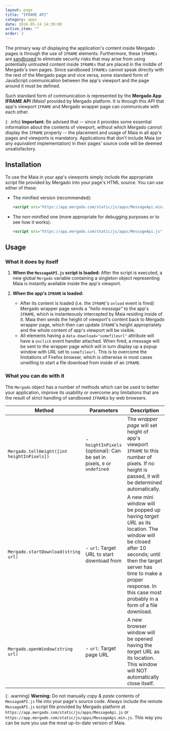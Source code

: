```yaml
---
layout: page
title: "IFRAME API"
category: apps
date: 2016-05-24 14:39:00
active_item: ""
order: 3
---
```


The primary way of displaying the application's content inside Mergado pages is through the use of `IFRAME` elements. Furthermore, these `IFRAMEs` are [sandboxed](https://developer.mozilla.org/en-US/docs/Web/HTML/Element/iframe#attr-sandbox) to eliminate security risks that may arise from using potentially untrusted content inside `IFRAMEs` that are placed in the middle of Mergado's own pages. Since sandboxed `IFRAMEs` cannot speak directly with the rest of the Mergado page and vice versa, some standard form of JavaScript communication between the app's viewport and the page around it must be defined.

Such standard form of communication is represented by the **Mergado App IFRAME API** *(Maia)* provided by Mergado platform. It is through this *API* that app's viewport `IFRAME` and Mergado wrapper page can communicate with each other.

{: .info}
**Important:** Be advised that -- since it provides some essential information about the contents of viewport, without which Mergado cannot display the `IFRAME` properly -- the placement and usage of Maia in all app's pages and viewports is mandatory. Applications that don't include Maia (or any *equivalent* implementation) in their pages' source code will be deemed unsatisfactory.

## Installation

To use the Maia in your app's viewports simply include the appropriate script file provided by Mergado into your page's HTML source. You can use either of these:

- The minified version (recommended):

  ```html
  <script src="https://app.mergado.com/static/js/apps/MessageApi.min.js" async></script>
  ```
- The non-minified one (more appropriate for debugging purposes or to see how it works):

  ```html
  <script src="https://app.mergado.com/static/js/apps/MessageApi.js" async></script>
  ```

## Usage

### What it does by itself

1. **When the `MessageAPI.js` script is loaded:**
After the script is executed, a new global `Mergado` variable containing a singleton object representing Maia is instantly available inside the app's viewport.

2. **When the app's `IFRAME` is loaded:**
   - After its content is loaded (i.e. the `IFRAME`'s `onload` event is fired) Mergado wrapper page sends a *"hello message"* to the app's `IFRAME`, which is instanteously intercepted by Maia residing inside of it. Maia then sends the height of viewport's content back to Mergado wrapper page, which then can update `IFRAME`'s height appropriately and the whole content of app's viewport will be visible.
   - All elements having a `data-download="somefileurl"` attribute will have a `onclick` event handler attached. When fired, a message will be sent to the wrapper page which will in turn display up a popup window with URL set to `somefileurl`. This is to overcome the limitations of Firefox browser, which is otherwise in most cases unwilling to start a file download from inside of an `IFRAME`.

### What you can do with it

The `Mergado` object has a number of methods which can be used to better your application, improve its usability or overcome any limitations that are the result of strict handling of sandboxed `IFRAME`s by web browsers.

Method | Parameters | Description
------ | ---------- | -----------
`Mergado.tellHeight([int heightInPixels])` | - `heightInPixels` (optional): Can be set in pixels, `0` or `undefined` | The *wrapper page* will set height of app's viewport `IFRAME` to this number of pixels. If no height is passed, it will be determined automatically.
`Mergado.startDownload(string url)` | - `url`: Target URL to start download from | A new mini window will be popped up having *target URL* as its location. The window will be closed after 10 seconds; until then the target server has time to make a proper response. In this case most probably in a form of a file download.
`Mergado.openWindow(string url)` | - `url`: Target page URL | A new browser window will be opened having the *target URL* as its location. This window will NOT automatically close itself.

{: .warning}
**Warning:** Do not manually *copy & paste* contents of `MessageAPI.js` file into your page's source code. Always include the remote `MessageAPI.js` script file provided by Mergado platform at `https://app.mergado.com/static/js/apps/MessageApi.js` or `https://app.mergado.com/static/js/apps/MessageApi.min.js`. This way you can be sure you use the most up-to-date version of Maia.
